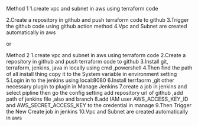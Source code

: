 Method 1
1.create vpc and subnet in aws using terraform code






2.Create a repository in github and push terraform code to github
3.Trigger the github code using github action method
4.Vpc and Subnet are created automatically in aws 

or
 
Method 2
1.create vpc and subnet in aws using terraform code
2.Create a repository in github and push terraform code to github
3.Install git, terraform, jenkins, java in locally using cmd ,powershell
4.Then find the path of all install thing copy it to the System variable in environment setting
5.Login in to the jenkins using local:8080
6.Install terrfaorm ,git other necessary plugin to plugin in Manage Jenkins 
7.create a job in jenkins and select pipline then go the config setting add repository url of github ,add path of jenkins file ,also and branch 
8.add IAM user AWS_ACCESS_KEY_ID and AWS_SECRET_ACCESS_KEY to the credential in manage
9.Then Trigger the New Create job in jenkins
10.Vpc and Subnet are created automatically in aws

